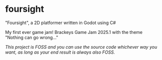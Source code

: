 # foursight
"Foursight", a 2D platformer written in Godot using C#

My first ever game jam!
Brackeys Game Jam 2025.1 with the theme "Nothing can go wrong..."

_This project is FOSS and you can use the source code whichever way you want, as long as your end result is always also FOSS._
